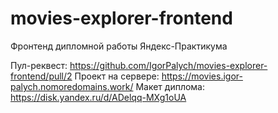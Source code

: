 # movies-explorer-frontend
Фронтенд дипломной работы Яндекс-Практикума

Пул-реквест: https://github.com/IgorPalych/movies-explorer-frontend/pull/2
Проект на сервере: https://movies.igor-palych.nomoredomains.work/
Макет диплома: https://disk.yandex.ru/d/ADelqq-MXg1oUA
